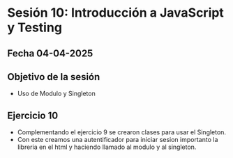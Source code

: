 # Sesión 10: Introducción a JavaScript y Testing

## Fecha 04-04-2025

## Objetivo de la sesión

- Uso de Modulo y Singleton 

## Ejercicio 10

- Complementando el ejercicio 9 se crearon clases para usar el Singleton.
- Con este creamos una autentificador para iniciar sesion importanto la libreria en el html y haciendo llamado al modulo y al singleton.
